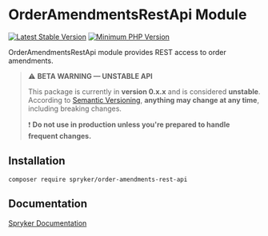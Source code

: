 # OrderAmendmentsRestApi Module
[![Latest Stable Version](https://poser.pugx.org/spryker/order-amendments-rest-api/v/stable.svg)](https://packagist.org/packages/spryker/order-amendments-rest-api)
[![Minimum PHP Version](https://img.shields.io/badge/php-%3E%3D%208.2-8892BF.svg)](https://php.net/)

OrderAmendmentsRestApi module provides REST access to order amendments.

> ⚠️ **BETA WARNING — UNSTABLE API**
>
> This package is currently in **version 0.x.x** and is considered **unstable**.
> According to [Semantic Versioning](https://semver.org/#spec-item-4), **anything may change at any time**, including breaking changes.
>
> ❗ **Do not use in production unless you're prepared to handle frequent changes.**

## Installation

```
composer require spryker/order-amendments-rest-api
```

## Documentation

[Spryker Documentation](https://docs.spryker.com)
